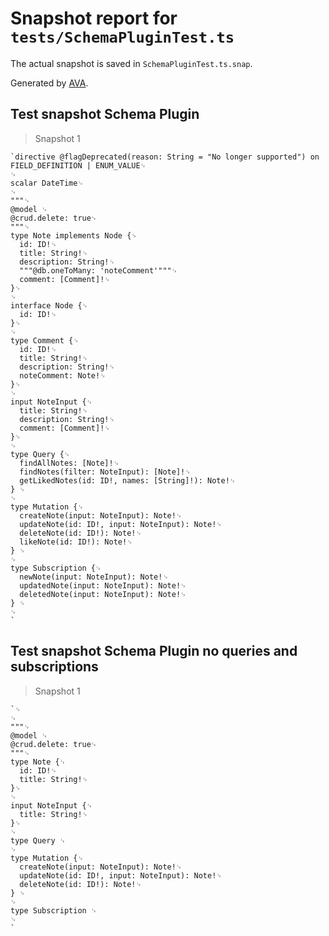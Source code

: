 # Snapshot report for `tests/SchemaPluginTest.ts`

The actual snapshot is saved in `SchemaPluginTest.ts.snap`.

Generated by [AVA](https://ava.li).

## Test snapshot Schema Plugin

> Snapshot 1

    `directive @flagDeprecated(reason: String = "No longer supported") on FIELD_DEFINITION | ENUM_VALUE␊
    ␊
    scalar DateTime␊
    ␊
    """␊
    @model ␊
    @crud.delete: true␊
    """␊
    type Note implements Node {␊
      id: ID!␊
      title: String!␊
      description: String!␊
      """@db.oneToMany: 'noteComment'"""␊
      comment: [Comment]!␊
    }␊
    ␊
    interface Node {␊
      id: ID!␊
    }␊
    ␊
    type Comment {␊
      id: ID!␊
      title: String!␊
      description: String!␊
      noteComment: Note!␊
    }␊
    ␊
    input NoteInput {␊
      title: String!␊
      description: String!␊
      comment: [Comment]!␊
    }␊
    ␊
    type Query {␊
      findAllNotes: [Note]!␊
      findNotes(filter: NoteInput): [Note]!␊
      getLikedNotes(id: ID!, names: [String]!): Note!␊
    } ␊
    ␊
    type Mutation {␊
      createNote(input: NoteInput): Note!␊
      updateNote(id: ID!, input: NoteInput): Note!␊
      deleteNote(id: ID!): Note!␊
      likeNote(id: ID!): Note!␊
    } ␊
    ␊
    type Subscription {␊
      newNote(input: NoteInput): Note!␊
      updatedNote(input: NoteInput): Note!␊
      deletedNote(input: NoteInput): Note!␊
    } ␊
    ␊
    `

## Test snapshot Schema Plugin no queries and subscriptions

> Snapshot 1

    `␊
    ␊
    """␊
    @model ␊
    @crud.delete: true␊
    """␊
    type Note {␊
      id: ID!␊
      title: String!␊
    }␊
    ␊
    input NoteInput {␊
      title: String!␊
    }␊
    ␊
    type Query ␊
    ␊
    type Mutation {␊
      createNote(input: NoteInput): Note!␊
      updateNote(id: ID!, input: NoteInput): Note!␊
      deleteNote(id: ID!): Note!␊
    } ␊
    ␊
    type Subscription ␊
    ␊
    `
